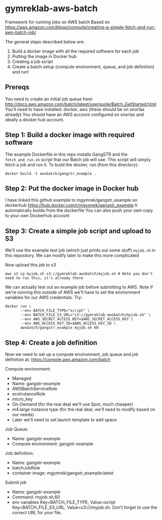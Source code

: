 # gymreklab-aws-batch
Framework for running jobs on AWS batch
Based on https://aws.amazon.com/blogs/compute/creating-a-simple-fetch-and-run-aws-batch-job/

The general steps described below are:

1. Build a docker image with all the required software for each job
2. Putting the image in Docker hub
3. Creating a job script
4. Create a batch setup (compute environment, queue, and job definition) and run!

## Prereqs

You need to create an initial job queue here: http://docs.aws.amazon.com/batch/latest/userguide/Batch_GetStarted.html
You'll need to have installed: docker, aws (these should be on snorlax already)
You should have an AWS account configured on snorlax and ideally a docker hub account.

## Step 1: Build a docker image with required software

The example Dockerfile in this repo installs GangSTR and the `fetch_and_run.sh` script that our Batch job will use. This script will simply fetch a job and run it. To build the docker, run (from this directory):

```
docker build -t awsbatch/gangstr_example .
```

## Step 2: Put the docker image in Docker hub

I have linked this github example to mgymrek/gangstr_example on dockerhub
https://hub.docker.com/r/mgymrek/gangstr_example
It automatically builds from the dockerfile
You can also push your own copy to your own Dockerhub account

## Step 3: Create a simple job script and upload to S3

We'll use the example test job (which just prints out some stuff) `myjob.sh` in this repository.
We can modify later to make this more complicated

Now upload this job to s3

```
aws s3 cp myjob.sh s3://gymreklab-awsbatch/myjob.sh # Note you don't need to run this, it's already there
```

We can actually test out an example job before submitting to AWS. Note if we're running this outside of AWS we'll have to set the environment variables for our AWS credentials. Try:

```
docker run \
       --env BATCH_FILE_TYPE="script" \
       --env BATCH_FILE_S3_URL="s3://gymreklab-awsbatch/myjob.sh" \
       --env AWS_SECRET_ACCESS_KEY=$AWS_SECRET_ACCESS_KEY \
       --env AWS_ACCESS_KEY_ID=$AWS_ACCESS_KEY_ID \
       awsbatch/gangstr_example myjob.sh 60
```

## Step 4: Create a job definition

Now we need to set up a compute environment, job queue and job definition at: https://console.aws.amazon.com/batch

Compute environment:
* Managed
* Name: gangstr-example
* AWSBatchServiceRole
* ecsInstanceRole
* micro_key
* On-Demand (for the real deal we'll use Spot, much cheaper)
* m4.large instance type (for the real deal, we'll need to modify based on our needs)
* Later we'll need to set launch template to add space

Job Queue: 
* Name: gangstr-example
* Compute environment: gangstr-example

Job definition:
* Name: gangstr-example
* batchJobRole
* container image: mgymrek/gangstr_example:latest

Submit job
* Name: gangstr-example
* Command: myjob.sh,60
* env variables
Key=BATCH_FILE_TYPE, Value=script
Key=BATCH_FILE_S3_URL, Value=s3:///myjob.sh. Don’t forget to use the correct URL for your file.
